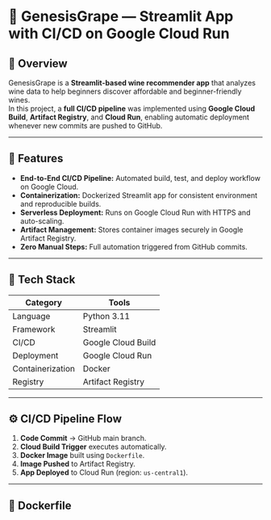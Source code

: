 # 🍷 GenesisGrape — Streamlit App with CI/CD on Google Cloud Run  

## 📖 Overview  
GenesisGrape is a **Streamlit-based wine recommender app** that analyzes wine data to help beginners discover affordable and beginner-friendly wines.  
In this project, a **full CI/CD pipeline** was implemented using **Google Cloud Build**, **Artifact Registry**, and **Cloud Run**, enabling automatic deployment whenever new commits are pushed to GitHub.  

---

## 🚀 Features  
- **End-to-End CI/CD Pipeline:** Automated build, test, and deploy workflow on Google Cloud.  
- **Containerization:** Dockerized Streamlit app for consistent environment and reproducible builds.  
- **Serverless Deployment:** Runs on Google Cloud Run with HTTPS and auto-scaling.  
- **Artifact Management:** Stores container images securely in Google Artifact Registry.  
- **Zero Manual Steps:** Full automation triggered from GitHub commits.  

---

## 🧰 Tech Stack  
| Category | Tools |
|-----------|--------|
| Language | Python 3.11 |
| Framework | Streamlit |
| CI/CD | Google Cloud Build |
| Deployment | Google Cloud Run |
| Containerization | Docker |
| Registry | Artifact Registry |

---

## ⚙️ CI/CD Pipeline Flow  
1. **Code Commit** → GitHub main branch.  
2. **Cloud Build Trigger** executes automatically.  
3. **Docker Image** built using `Dockerfile`.  
4. **Image Pushed** to Artifact Registry.  
5. **App Deployed** to Cloud Run (region: `us-central1`).  

---

## 🐳 Dockerfile  
```dockerfile

